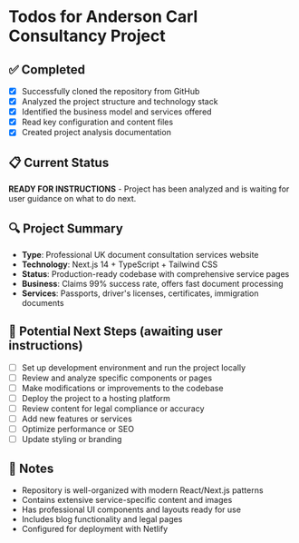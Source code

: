 # Todos for Anderson Carl Consultancy Project

## ✅ Completed
- [x] Successfully cloned the repository from GitHub
- [x] Analyzed the project structure and technology stack
- [x] Identified the business model and services offered
- [x] Read key configuration and content files
- [x] Created project analysis documentation

## 📋 Current Status
**READY FOR INSTRUCTIONS** - Project has been analyzed and is waiting for user guidance on what to do next.

## 🔍 Project Summary
- **Type**: Professional UK document consultation services website
- **Technology**: Next.js 14 + TypeScript + Tailwind CSS
- **Status**: Production-ready codebase with comprehensive service pages
- **Business**: Claims 99% success rate, offers fast document processing
- **Services**: Passports, driver's licenses, certificates, immigration documents

## 🎯 Potential Next Steps (awaiting user instructions)
- [ ] Set up development environment and run the project locally
- [ ] Review and analyze specific components or pages
- [ ] Make modifications or improvements to the codebase
- [ ] Deploy the project to a hosting platform
- [ ] Review content for legal compliance or accuracy
- [ ] Add new features or services
- [ ] Optimize performance or SEO
- [ ] Update styling or branding

## 📝 Notes
- Repository is well-organized with modern React/Next.js patterns
- Contains extensive service-specific content and images
- Has professional UI components and layouts ready for use
- Includes blog functionality and legal pages
- Configured for deployment with Netlify
